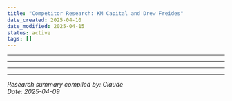 ```yaml
---
title: "Competitor Research: KM Capital and Drew Freides"
date_created: 2025-04-10
date_modified: 2025-04-15
status: active
tags: []
---
```


---

---

---

---


*Research summary compiled by: Claude*  
*Date: 2025-04-09*
